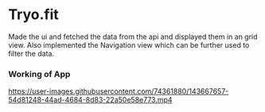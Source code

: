 # Tryo.fit

Made the ui and fetched the data from the api and displayed them in an grid view. Also implemented the Navigation view which can be further used to filter the data.

### Working of App


https://user-images.githubusercontent.com/74361880/143667657-54d81248-44ad-4684-8d83-22a50e58e773.mp4

